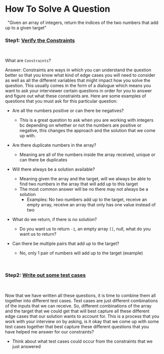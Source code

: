 # How To Solve A Question
&nbsp;
"Given an array of integers, return the indices of the two numbers that add up
to a given target"
&nbsp;

### **Step1**: [Verify the Constraints]()

&nbsp;

What are `Constraints`?

Answer: Constraints are ways in which you can understand the question better
so that you know what kind of edge cases you will need to consider as well as
all the different variables that might impact how you solve the question. This
usually comes in the form of a dialogue which means you want to ask your 
interviewer certain questions in order for you to answer and figure out what
these constraints are. Here are some examples of questions that you must ask for
this particular question:

* Are all the numbers positive or can there be negatives?
  * This is a great question to ask when you are working with integers bc
    depending on whether or not the numbers are positive or negative, this
    changes the approach and the solution that we come up with.

* Are there duplicate numbers in the array? 
  * Meaning are all of the numbers inside the array received, unique or can 
  there be duplicates

* Will there always be a solution available?
  * Meaning given the array and the target, will we always be able to find two
    numbers in the array that will add up to this target
  * The most common answer will be no there may not always be a solution
    * Examples: No two numbers add up to the target, receive an empty array, 
      receive an array that only has one value instead of two 

* What do we return, if there is no solution? 
  * Do you want us to return `-1`, an empty array `[]`, null, what do you want 
    us to return?

* Can there be multiple pairs that add up to the target?
  * No, only 1 pair of numbers will add up to the target (example)

&nbsp;

### **Step2**: [Write out some test cases]()

&nbsp;

Now that we have written all these questions, it is time to combine them all
together into different test cases. Test cases are just different combinations
of the inputs that we can receive. So, different combinations of the array and
the target that we could get that will best capture all these different edge
cases that our solution wants to account for. This is a process that you work
with your interview on by asking, is it okay that we come up with some test
cases together that best capture these different questions that you have helped
me answer for our constraints?
  * Think about what test cases could occur from the constraints that we just 
    answered